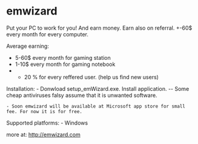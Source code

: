 # emwizard
Put your PC to work for you! And earn money. Earn also on referral. +-60$ every month for every computer.

Average earning:
  - 5-60$ every month for gaming station
  - 1-10$ every month for gaming notebook
  - + 20 % for every reffered user. (help us find new users)
  
  Installation:
    - Donwload setup_emWizard.exe. Install application. -- Some cheap antiviruses falsy assume that it is unwanted software.
    
    - Soon emwizard will be available at Microsoft app store for small fee. For now it is for free.
  
  Supported platforms:
    - Windows
    
 more at: http://emwizard.com
